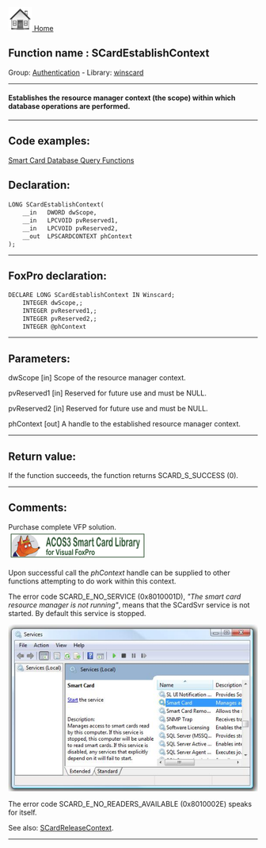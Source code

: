 [<img src="../../images/home.png"> Home ](https://github.com/VFPX/Win32API)  

## Function name : SCardEstablishContext
Group: [Authentication](../../functions_group.md#Authentication)  -  Library: [winscard](../../Libraries.md#winscard)  
***  

#### Establishes the resource manager context (the scope) within which database operations are performed.
***  

## Code examples:
[Smart Card Database Query Functions](../../samples/sample_539.md)  

## Declaration:
```foxpro  
LONG SCardEstablishContext(
	__in   DWORD dwScope,
	__in   LPCVOID pvReserved1,
	__in   LPCVOID pvReserved2,
	__out  LPSCARDCONTEXT phContext
);  
```  
***  


## FoxPro declaration:
```foxpro  
DECLARE LONG SCardEstablishContext IN Winscard;
	INTEGER dwScope,;
	INTEGER pvReserved1,;
	INTEGER pvReserved2,;
	INTEGER @phContext  
```  
***  


## Parameters:
dwScope [in] 
Scope of the resource manager context.

pvReserved1 [in] 
Reserved for future use and must be NULL. 

pvReserved2 [in] 
Reserved for future use and must be NULL.

phContext [out] 
A handle to the established resource manager context.
  
***  


## Return value:
If the function succeeds, the function returns SCARD_S_SUCCESS (0).  
***  


## Comments:
Purchase complete VFP solution.  
<a href="http://www.news2news.com/vfp/?solution=2&src=fn1132"><img src="../../images/acos3_270_48.png" width=270 height=48 border=0  vspace=5 hspace=5 alt="Download ACOS3 Class Library"></a>  
  
Upon successful call the <Em>phContext</Em> handle can be supplied to other functions attempting to do work within this context.  
  
The error code SCARD_E_NO_SERVICE (0x8010001D), <Em>"The smart card resource manager is not running"</Em>, means that the SCardSvr service is not started. By default this service is stopped.  
  
<img src="../../images/smart_card_service.jpg">  
  
The error code SCARD_E_NO_READERS_AVAILABLE (0x8010002E) speaks for itself.  
  
See also: [SCardReleaseContext](../winscard/SCardReleaseContext.md).  
  
***  


